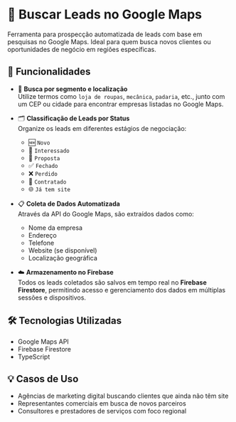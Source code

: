# 📍 Buscar Leads no Google Maps

Ferramenta para prospecção automatizada de leads com base em pesquisas no Google Maps. Ideal para quem busca novos clientes ou oportunidades de negócio em regiões específicas.

## 🚀 Funcionalidades

- 🔎 **Busca por segmento e localização**  
  Utilize termos como `loja de roupas`, `mecânica`, `padaria`, etc., junto com um CEP ou cidade para encontrar empresas listadas no Google Maps.

- 🗂️ **Classificação de Leads por Status**  
  Organize os leads em diferentes estágios de negociação:
  - 🆕 `Novo`
  - 💬 `Interessado`
  - 📄 `Proposta`
  - ✅ `Fechado`
  - ❌ `Perdido`
  - 🤝 `Contratado`
  - 🌐 `Já tem site`

- 📋 **Coleta de Dados Automatizada**  
  Através da API do Google Maps, são extraídos dados como:
  - Nome da empresa
  - Endereço
  - Telefone
  - Website (se disponível)
  - Localização geográfica

- ☁️ **Armazenamento no Firebase**  
  Todos os leads coletados são salvos em tempo real no **Firebase Firestore**, permitindo acesso e gerenciamento dos dados em múltiplas sessões e dispositivos.

## 🛠️ Tecnologias Utilizadas

- Google Maps API
- Firebase Firestore
- TypeScript

## 💡 Casos de Uso

- Agências de marketing digital buscando clientes que ainda não têm site  
- Representantes comerciais em busca de novos parceiros  
- Consultores e prestadores de serviços com foco regional
